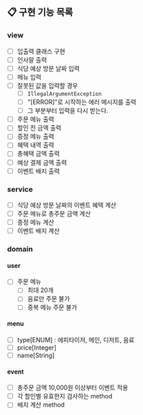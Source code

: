## 📋 구현 기능 목록

### view
- [ ] 입출력 클래스 구현
- [ ] 인사말 출력
- [ ] 식당 예상 방문 날짜 입력
- [ ] 메뉴 입력
- [ ] 잘못된 값을 입력할 경우
  - [ ] `IllegalArgumentException`
  - [ ] "[ERROR]"로 시작하는 에러 메시지를 출력
  - [ ] 그 부분부터 입력을 다시 받는다.
- [ ] 주문 메뉴 출력
- [ ] 할인 전 금액 출력
- [ ] 증정 메뉴 출력
- [ ] 혜택 내역 출력
- [ ] 총혜택 금액 출력
- [ ] 예상 결제 금액 출력
- [ ] 이벤트 배지 출력

### service
- [ ] 식당 예상 방문 날짜의 이벤트 혜택 계산
- [ ] 주문 메뉴로 총주문 금액 계산
- [ ] 증정 메뉴 계산
- [ ] 이벤트 배지 계산

### domain

#### user
- [ ] 주문 메뉴
  - [ ] 최대 20개
  - [ ] 음료만 주문 불가
  - [ ] 중복 메뉴 주문 불가

#### menu
- [ ] type[ENUM] : 에피타이저, 메인, 디저트, 음료
- [ ] price[Integer]
- [ ] name[String]

#### event
- [ ] 총주문 금액 10,000원 이상부터 이벤트 적용
- [ ] 각 할인별 유효한지 검사하는 method
- [ ] 배지 계산 method